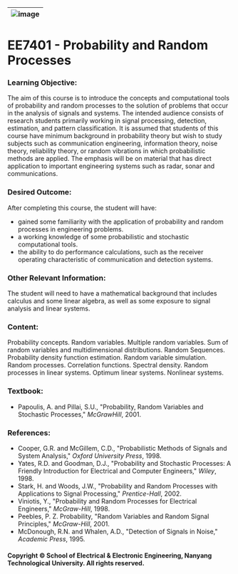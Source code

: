 |![image](https://github.com/ldkong1205/NTU-Graduate-Courses/blob/master/Courses/EE7401/logo.png)|
|---|
# EE7401 - Probability and Random Processes

### Learning Objective:

The aim of this course is to introduce the concepts and computational tools of probability and random processes to the solution of problems that occur in the analysis of signals and systems. The intended audience consists of research students primarily working in signal processing, detection, estimation, and pattern classification. It is assumed that students of this course have minimum background in probability theory but wish to study subjects such as communication engineering, information theory, noise theory, reliability theory, or random vibrations in which probabilistic methods are applied. The emphasis will be on material that has direct application to important engineering systems such as radar, sonar and communications.

### Desired Outcome:

After completing this course, the student will have:
- gained some familiarity with the application of probability and random processes in engineering problems.
- a working knowledge of some probabilistic and stochastic computational tools.
- the ability to do performance calculations, such as the receiver operating characteristic of communication and detection systems.

### Other Relevant Information:

The student will need to have a mathematical background that includes calculus and some linear algebra, as well as some exposure to signal analysis and linear systems.

### Content:

Probability concepts. Random variables. Multiple random variables. Sum of random variables and multidimensional distributions. Random Sequences. Probability density function estimation. Random variable simulation. Random processes. Correlation functions. Spectral density. Random processes in linear systems. Optimum linear systems. Nonlinear systems.

### Textbook:

- Papoulis, A. and Pillai, S.U., "Probability, Random Variables and Stochastic Processes," <i>McGrawHill</i>, 2001.

### References:

- Cooper, G.R. and McGillem, C.D., "Probabilistic Methods of Signals and System Analysis," <i>Oxford University Press</i>, 1998.
- Yates, R.D. and Goodman, D.J., "Probability and Stochastic Processes: A Friendly Introduction for Electrical and Computer Engineers," <i>Wiley</i>, 1998.
- Stark, H. and Woods, J.W., "Probability and Random Processes with Applications to Signal Processing," <i>Prentice-Hall</i>, 2002.
- Viniotis, Y., "Probability and Random Processes for Electrical Engineers," <i>McGraw-Hill</i>, 1998.
- Peebles, P. Z. Probability, "Random Variables and Random Signal Principles," <i>McGraw-Hill</i>, 2001.
- McDonough, R.N. and Whalen, A.D., "Detection of Signals in Noise," <i>Academic Press</i>, 1995.

#### Copyright © School of Electrical & Electronic Engineering, Nanyang Technological University. All rights reserved.
